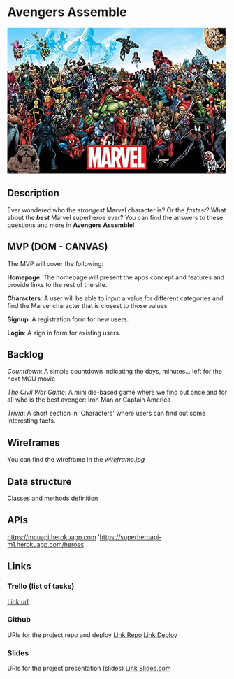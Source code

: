 # Avengers Assemble

![Avengers assemble](/marvel.jpg)

## Description
Ever wondered who the *strongest* Marvel character is? Or the *fastest*? What about the ***best*** Marvel superheroe ever?
You can find the answers to these questions and more in **Avengers Assemble**!


## MVP (DOM - CANVAS)
The MVP will cover the following:

**Homepage**: The homepage will present the apps concept and features and provide links to the rest of the site.

**Characters**: A user will be able to input a value for different categories and find the Marvel character that is closest to those values.

**Signup**: A registration form for new users.

**Login**: A sign in form for existing users.

## Backlog    
*Countdown*: A simple countdown indicating the days, minutes... left for the next MCU movie

*The Civil War Game*: A mini die-based game where we find out once and for all who is the best avenger: Iron Man or Captain America

*Trivia*: A short section in 'Characters' where users can find out some interesting facts.

## Wireframes    
You can find the wireframe in the *wireframe.jpg*


## Data structure
Classes and methods definition


## APIs
https://mcuapi.herokuapp.com
'https://superheroapi-m1.herokuapp.com/heroes'



## Links


### Trello (list of tasks)
[Link url](https://trello.com/b/zhPxnUFt/proyecto-1)


### Github
URls for the project repo and deploy
[Link Repo](https://github.com/EBM90/Avengers_Assemble)
[Link Deploy](http://github.com)


### Slides
URls for the project presentation (slides)
[Link Slides.com](http://slides.com)